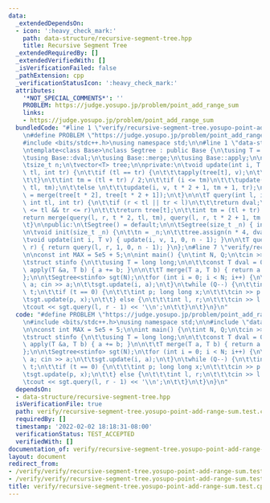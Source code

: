 ```yaml
---
data:
  _extendedDependsOn:
  - icon: ':heavy_check_mark:'
    path: data-structure/recursive-segment-tree.hpp
    title: Recursive Segment Tree
  _extendedRequiredBy: []
  _extendedVerifiedWith: []
  _isVerificationFailed: false
  _pathExtension: cpp
  _verificationStatusIcon: ':heavy_check_mark:'
  attributes:
    '*NOT_SPECIAL_COMMENTS*': ''
    PROBLEM: https://judge.yosupo.jp/problem/point_add_range_sum
    links:
    - https://judge.yosupo.jp/problem/point_add_range_sum
  bundledCode: "#line 1 \"verify/recursive-segment-tree.yosupo-point-add-range-sum.test.cpp\"\
    \n#define PROBLEM \"https://judge.yosupo.jp/problem/point_add_range_sum\"\n\n\
    #include <bits/stdc++.h>\nusing namespace std;\n\n#line 1 \"data-structure/recursive-segment-tree.hpp\"\
    \ntemplate<class Base>\nclass Segtree : public Base {\n\tusing T = typename Base::T;\n\
    \tusing Base::dval;\n\tusing Base::merge;\n\tusing Base::apply;\n\nprotected:\n\
    \tsize_t n;\n\tvector<T> tree;\n\nprivate:\n\tvoid update(int i, T v, int t, int\
    \ tl, int tr) {\n\t\tif (tl == tr) {\n\t\t\tapply(tree[t], v);\n\t\t\treturn;\n\
    \t\t}\n\t\tint tm = (tl + tr) / 2;\n\t\tif (i <= tm)\n\t\t\tupdate(i, v, t * 2,\
    \ tl, tm);\n\t\telse \n\t\t\tupdate(i, v, t * 2 + 1, tm + 1, tr);\n\t\ttree[t]\
    \ = merge(tree[t * 2], tree[t * 2 + 1]);\n\t}\n\n\tT query(int l, int r, int t,\
    \ int tl, int tr) {\n\t\tif (r < tl || tr < l)\n\t\t\treturn dval;\n\t\tif (l\
    \ <= tl && tr <= r)\n\t\t\treturn tree[t];\n\t\tint tm = (tl + tr) / 2;\n\t\t\
    return merge(query(l, r, t * 2, tl, tm), query(l, r, t * 2 + 1, tm + 1, tr));\n\
    \t}\n\npublic:\n\tSegtree() = default;\n\n\tSegtree(size_t _n) { init(_n); }\n\
    \n\tvoid init(size_t _n) {\n\t\tn = _n;\n\t\ttree.assign(n * 4, dval);\n\t}\n\n\
    \tvoid update(int i, T v) { update(i, v, 1, 0, n - 1); }\n\n\tT query(int l, int\
    \ r) { return query(l, r, 1, 0, n - 1); }\n};\n#line 7 \"verify/recursive-segment-tree.yosupo-point-add-range-sum.test.cpp\"\
    \n\nconst int MAX = 5e5 + 5;\n\nint main() {\n\tint N, Q;\n\tcin >> N >> Q;\n\n\
    \tstruct stinfo {\n\t\tusing T = long long;\n\n\t\tconst T dval = 0;\n\n\t\tvoid\
    \ apply(T &a, T b) { a += b; }\n\n\t\tT merge(T a, T b) { return a + b; }\n\t\
    };\n\n\tSegtree<stinfo> sgt(N);\n\tfor (int i = 0; i < N; i++) {\n\t\tlong long\
    \ a; cin >> a;\n\t\tsgt.update(i, a);\n\t}\n\twhile (Q--) {\n\t\tint t; cin >>\
    \ t;\n\t\tif (t == 0) {\n\t\t\tint p; long long x;\n\t\t\tcin >> p >> x;\n\t\t\
    \tsgt.update(p, x);\n\t\t} else {\n\t\t\tint l, r;\n\t\t\tcin >> l >> r;\n\t\t\
    \tcout << sgt.query(l, r - 1) << '\\n';\n\t\t}\n\t}\n}\n"
  code: "#define PROBLEM \"https://judge.yosupo.jp/problem/point_add_range_sum\"\n\
    \n#include <bits/stdc++.h>\nusing namespace std;\n\n#include \"data-structure/recursive-segment-tree.hpp\"\
    \n\nconst int MAX = 5e5 + 5;\n\nint main() {\n\tint N, Q;\n\tcin >> N >> Q;\n\n\
    \tstruct stinfo {\n\t\tusing T = long long;\n\n\t\tconst T dval = 0;\n\n\t\tvoid\
    \ apply(T &a, T b) { a += b; }\n\n\t\tT merge(T a, T b) { return a + b; }\n\t\
    };\n\n\tSegtree<stinfo> sgt(N);\n\tfor (int i = 0; i < N; i++) {\n\t\tlong long\
    \ a; cin >> a;\n\t\tsgt.update(i, a);\n\t}\n\twhile (Q--) {\n\t\tint t; cin >>\
    \ t;\n\t\tif (t == 0) {\n\t\t\tint p; long long x;\n\t\t\tcin >> p >> x;\n\t\t\
    \tsgt.update(p, x);\n\t\t} else {\n\t\t\tint l, r;\n\t\t\tcin >> l >> r;\n\t\t\
    \tcout << sgt.query(l, r - 1) << '\\n';\n\t\t}\n\t}\n}\n"
  dependsOn:
  - data-structure/recursive-segment-tree.hpp
  isVerificationFile: true
  path: verify/recursive-segment-tree.yosupo-point-add-range-sum.test.cpp
  requiredBy: []
  timestamp: '2022-02-02 18:18:31-08:00'
  verificationStatus: TEST_ACCEPTED
  verifiedWith: []
documentation_of: verify/recursive-segment-tree.yosupo-point-add-range-sum.test.cpp
layout: document
redirect_from:
- /verify/verify/recursive-segment-tree.yosupo-point-add-range-sum.test.cpp
- /verify/verify/recursive-segment-tree.yosupo-point-add-range-sum.test.cpp.html
title: verify/recursive-segment-tree.yosupo-point-add-range-sum.test.cpp
---
```

